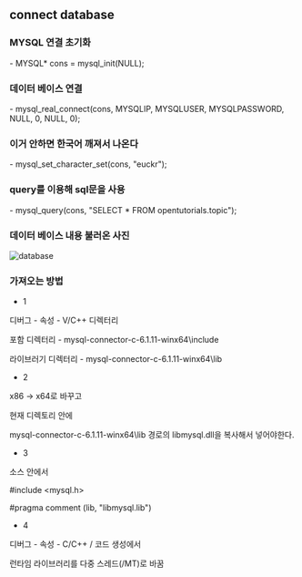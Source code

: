 <h2>connect database</h2>

<h3>MYSQL 연결 초기화</h3>
- MYSQL* cons = mysql_init(NULL);

<h3>데이터 베이스 연결</h3>
- mysql_real_connect(cons, MYSQLIP, MYSQLUSER, MYSQLPASSWORD, NULL, 0, NULL, 0); 

<h3>이거 안하면 한국어 깨져서 나온다</h3>
- mysql_set_character_set(cons, "euckr");

<h3>query를 이용해 sql문을 사용</h3>
- mysql_query(cons, "SELECT * FROM opentutorials.topic");

<h3>데이터 베이스 내용 불러온 사진</h3>

![database](https://user-images.githubusercontent.com/71477375/146366052-6541457a-0823-4e1f-8500-b9c176b77ab8.PNG)

<h3>가져오는 방법</h3>

- 1

디버그 - 속성 - V/C++ 디렉터리

포함 디렉터리 - mysql-connector-c-6.1.11-winx64\include

라이브러기 디렉터리 - mysql-connector-c-6.1.11-winx64\lib

- 2

x86 -> x64로 바꾸고

현재 디렉토리 안에 

mysql-connector-c-6.1.11-winx64\lib 경로의 libmysql.dll을 복사해서 넣어야한다.

- 3

소스 안에서

#include <mysql.h>

#pragma comment (lib, "libmysql.lib")

- 4

디버그 - 속성 - C/C++ / 코드 생성에서

런타임 라이브러리를 다중 스레드(/MT)로 바꿈
